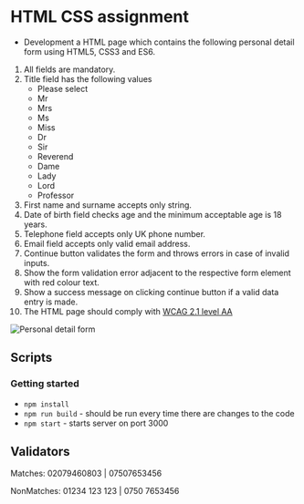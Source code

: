 # HTML CSS assignment

* Development a HTML page which contains the following personal detail form using HTML5, CSS3 and ES6.

1. All fields are mandatory.
2. Title field has the following values
    - Please select
    - Mr
    - Mrs
    - Ms
    - Miss
    - Dr
    - Sir
    - Reverend
    - Dame
    - Lady
    - Lord
    - Professor
3. First name and surname accepts only string.
4. Date of birth field checks age and the minimum acceptable age is 18 years.
5. Telephone field accepts only UK phone number.
6. Email field accepts only valid email address.
7. Continue button validates the form and throws errors in case of invalid inputs.
8. Show the form validation error adjacent to the respective form element with red colour text.
9. Show a success message on clicking continue button if a valid data entry is made.
10. The HTML page should comply with [WCAG 2.1 level AA](https://www.gov.uk/service-manual/helping-people-to-use-your-service/understanding-wcag)

![Personal detail form](https://github.com/SundarRajNarayanan/Survey-Form/blob/main/Personal%20detail%20form.png?raw=true)


## Scripts

### Getting started

- `npm install` 
- `npm run build` - should be run every time there are changes to the code
- `npm start` - starts server on port 3000

## Validators


Matches: 02079460803 | 07507653456 

NonMatches: 01234 123 123 | 0750 7653456 